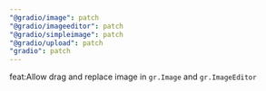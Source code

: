 ```yaml
---
"@gradio/image": patch
"@gradio/imageeditor": patch
"@gradio/simpleimage": patch
"@gradio/upload": patch
"gradio": patch
---
```


feat:Allow drag and replace image in `gr.Image` and `gr.ImageEditor`
